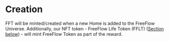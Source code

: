 # Creation

FFT will be minted/created when a new Home is added to the FreeFlow Universe. Additionally, our NFT token - FreeFlow Life Token (FFLT) ([Section below](https://docs.google.com/document/d/1MK6v_-HtbkLy3JXlklmOfV4LbaLcs96hez5wdVo74PE/edit#heading=h.wq8dho4cbxcn)) - will mint FreeFlow Token as part of the reward.